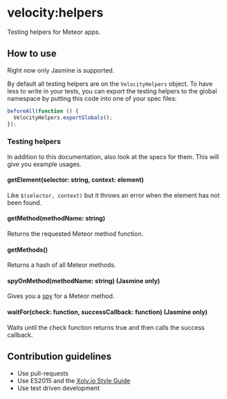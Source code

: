 # velocity:helpers

Testing helpers for Meteor apps.

## How to use

Right now only Jasmine is supported.

By default all testing helpers are on the `VelocityHelpers` object.
To have less to write in your tests, you can export the testing helpers to the global namespace
by putting this code into one of your spec files:

```js
beforeAll(function () {
  VelocityHelpers.exportGlobals();
});
```

### Testing helpers

In addition to this documentation, also look at the specs for them.
This will give you example usages.

#### getElement(selector: string, context: element)

Like `$(selector, context)` but it throws an error when the element has not been found.

#### getMethod(methodName: string)

Returns the requested Meteor method function.

#### getMethods()

Returns a hash of all Meteor methods.

#### spyOnMethod(methodName: string) (Jasmine only)

Gives you a [spy](http://jasmine.github.io/2.3/introduction.html#section-Spies) for a Meteor method.

#### waitFor(check: function, successCallback: function) (Jasmine only)

Waits until the check function returns true and then calls the success callback.

## Contribution guidelines

* Use pull-requests
* Use ES2015 and the [Xolv.io Style Guide](https://github.com/xolvio/javascript-style-guide)
* Use test driven development
